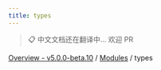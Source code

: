```yaml
---
title: types
---
```


> 📋 中文文档还在翻译中... 欢迎 PR

[Overview - v5.0.0-beta.10](../README.zh.md) / [Modules](../modules.zh.md) / types
